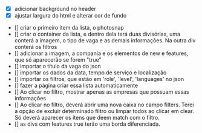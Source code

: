 - [X] adicionar background no header
- [X] ajustar largura do html e alterar cor de fundo
- [] criar o primeiro item da lista, o photosnap
- [] criar o container da lista, e dentro dela terá duas divisórias, uma conterá a imagem, o tipo de vaga e as demais informações. Na outra div conterá os filtros
- [] adicionar a imagem, a compania e os elementos de new e features, que só aparecerão se forem "true"
- [] importar o título da vaga do json
- [] importar os dados da data, tempo de serviço e localização
- [] importar os filtros, que estão em 'role', 'level', 'languages' no json
- [] fazer a página criar essa lista automaticamente 
- [] Ao clicar no filtro, mostrar apenas as empresas que possuam essas informações
- [] Ao clicar no filtro, deverá abrir uma nova caixa no campo filters. Terei a opção de excluir determinado filtro ou limpar todos ao clicar em clear. Só deverá aparecer os ítens que deem match com o filtro.
- [] as divs com features true terão uma borda diferenciada. 
